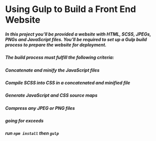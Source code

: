 # Using Gulp to Build a Front End Website


##### In this project you’ll be provided a website with HTML, SCSS, JPEGs, PNGs and JavaScript files. You’ll be required to set up a Gulp build process to prepare the website for deployment.

##### The build process must fulfill the following criteria:
##### Concatenate and minify the JavaScript files
##### Compile SCSS into CSS in a concatenated and minified file
##### Generate JavaScript and CSS source maps
##### Compress any JPEG or PNG files
##### going for exceeds
##### run `npm install` then `gulp`
 
